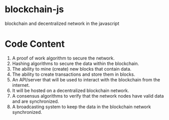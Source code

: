 # blockchain-js
blockchain and decentralized network in the javascript

# Code Content

1) A proof of work algorithm to secure the network.
2) Hashing algorithms to secure the data within the blockchain.
3) The ability to mine (create) new blocks that contain data.
4) The ability to create transactions and store them in blocks.
5) An API/server that will be used to interact with the blockchain from the internet.
6) It will be hosted on a decentralized blockchain network.
7) A consensus algorithms to verify that the network nodes have valid data and are synchronized.
8) A broadcasting system to keep the data in the blockchain network synchronized.